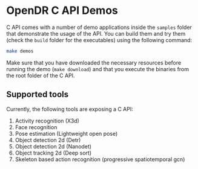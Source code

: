 # OpenDR C API Demos

C API comes with a number of demo applications inside the `samples` folder that demonstrate the usage of the API.
You can build them and try them (check the `build` folder for the executables) using the following command:
```sh
make demos
```
Make sure that you have downloaded the necessary resources before running the demo (`make download`) and that you execute the binaries from the root folder of the C API. 

## Supported tools
Currently, the following tools are exposing a C API:
1. Activity recognition (X3d)
2. Face recognition
3. Pose estimation (Lightweight open pose)
3. Object detection 2d (Detr)
4. Object detection 2d (Nanodet)
5. Object tracking 2d (Deep sort)
6. Skeleton based action recognition (progressive spatiotemporal gcn)

